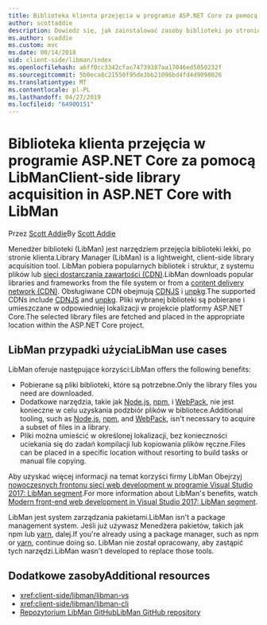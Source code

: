 ```yaml
---
title: Biblioteka klienta przejęcia w programie ASP.NET Core za pomocą LibMan
author: scottaddie
description: Dowiedz się, jak zainstalować zasoby biblioteki po stronie klienta w projektach programu ASP.NET Core za pomocą Menedżera biblioteki (LibMan).
ms.author: scaddie
ms.custom: mvc
ms.date: 08/14/2018
uid: client-side/libman/index
ms.openlocfilehash: a6ff0cc3342cfac74739387aa17046ed5050232f
ms.sourcegitcommit: 5b0eca8c21550f95de3bb21096bd4fd4d9098026
ms.translationtype: MT
ms.contentlocale: pl-PL
ms.lasthandoff: 04/27/2019
ms.locfileid: "64900151"
---
```

# <a name="client-side-library-acquisition-in-aspnet-core-with-libman"></a><span data-ttu-id="2bd3d-103">Biblioteka klienta przejęcia w programie ASP.NET Core za pomocą LibMan</span><span class="sxs-lookup"><span data-stu-id="2bd3d-103">Client-side library acquisition in ASP.NET Core with LibMan</span></span>

<span data-ttu-id="2bd3d-104">Przez [Scott Addie](https://twitter.com/Scott_Addie)</span><span class="sxs-lookup"><span data-stu-id="2bd3d-104">By [Scott Addie](https://twitter.com/Scott_Addie)</span></span>

<span data-ttu-id="2bd3d-105">Menedżer biblioteki (LibMan) jest narzędziem przejęcia biblioteki lekki, po stronie klienta.</span><span class="sxs-lookup"><span data-stu-id="2bd3d-105">Library Manager (LibMan) is a lightweight, client-side library acquisition tool.</span></span> <span data-ttu-id="2bd3d-106">LibMan pobiera popularnych bibliotek i struktur, z systemu plików lub [sieci dostarczania zawartości (CDN)](https://wikipedia.org/wiki/Content_delivery_network).</span><span class="sxs-lookup"><span data-stu-id="2bd3d-106">LibMan downloads popular libraries and frameworks from the file system or from a [content delivery network (CDN)](https://wikipedia.org/wiki/Content_delivery_network).</span></span> <span data-ttu-id="2bd3d-107">Obsługiwane CDN obejmują [CDNJS](https://cdnjs.com/) i [unpkg](https://unpkg.com/#/).</span><span class="sxs-lookup"><span data-stu-id="2bd3d-107">The supported CDNs include [CDNJS](https://cdnjs.com/) and [unpkg](https://unpkg.com/#/).</span></span> <span data-ttu-id="2bd3d-108">Pliki wybranej biblioteki są pobierane i umieszczane w odpowiedniej lokalizacji w projekcie platformy ASP.NET Core.</span><span class="sxs-lookup"><span data-stu-id="2bd3d-108">The selected library files are fetched and placed in the appropriate location within the ASP.NET Core project.</span></span>

## <a name="libman-use-cases"></a><span data-ttu-id="2bd3d-109">LibMan przypadki użycia</span><span class="sxs-lookup"><span data-stu-id="2bd3d-109">LibMan use cases</span></span>

<span data-ttu-id="2bd3d-110">LibMan oferuje następujące korzyści:</span><span class="sxs-lookup"><span data-stu-id="2bd3d-110">LibMan offers the following benefits:</span></span>

* <span data-ttu-id="2bd3d-111">Pobierane są pliki biblioteki, które są potrzebne.</span><span class="sxs-lookup"><span data-stu-id="2bd3d-111">Only the library files you need are downloaded.</span></span>
* <span data-ttu-id="2bd3d-112">Dodatkowe narzędzia, takie jak [Node.js](https://nodejs.org), [npm](https://www.npmjs.com), i [WebPack](https://webpack.js.org), nie jest konieczne w celu uzyskania podzbiór plików w bibliotece.</span><span class="sxs-lookup"><span data-stu-id="2bd3d-112">Additional tooling, such as [Node.js](https://nodejs.org), [npm](https://www.npmjs.com), and [WebPack](https://webpack.js.org), isn't necessary to acquire a subset of files in a library.</span></span>
* <span data-ttu-id="2bd3d-113">Pliki można umieścić w określonej lokalizacji, bez konieczności uciekania się do zadań kompilacji lub kopiowania plików ręczne.</span><span class="sxs-lookup"><span data-stu-id="2bd3d-113">Files can be placed in a specific location without resorting to build tasks or manual file copying.</span></span>

<span data-ttu-id="2bd3d-114">Aby uzyskać więcej informacji na temat korzyści firmy LibMan Obejrzyj [nowoczesnych frontonu sieci web development w programie Visual Studio 2017: LibMan segment](https://channel9.msdn.com/Events/Build/2017/B8073#time=43m34s).</span><span class="sxs-lookup"><span data-stu-id="2bd3d-114">For more information about LibMan's benefits, watch [Modern front-end web development in Visual Studio 2017: LibMan segment](https://channel9.msdn.com/Events/Build/2017/B8073#time=43m34s).</span></span>

<span data-ttu-id="2bd3d-115">LibMan jest system zarządzania pakietami.</span><span class="sxs-lookup"><span data-stu-id="2bd3d-115">LibMan isn't a package management system.</span></span> <span data-ttu-id="2bd3d-116">Jeśli już używasz Menedżera pakietów, takich jak npm lub [yarn](https://yarnpkg.com), dalej.</span><span class="sxs-lookup"><span data-stu-id="2bd3d-116">If you're already using a package manager, such as npm or [yarn](https://yarnpkg.com), continue doing so.</span></span> <span data-ttu-id="2bd3d-117">LibMan nie został opracowany, aby zastąpić tych narzędzi.</span><span class="sxs-lookup"><span data-stu-id="2bd3d-117">LibMan wasn't developed to replace those tools.</span></span>

## <a name="additional-resources"></a><span data-ttu-id="2bd3d-118">Dodatkowe zasoby</span><span class="sxs-lookup"><span data-stu-id="2bd3d-118">Additional resources</span></span>

* <xref:client-side/libman/libman-vs>
* <xref:client-side/libman/libman-cli>
* [<span data-ttu-id="2bd3d-119">Repozytorium LibMan GitHub</span><span class="sxs-lookup"><span data-stu-id="2bd3d-119">LibMan GitHub repository</span></span>](https://github.com/aspnet/LibraryManager)
